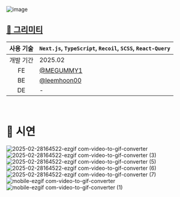 ![image](https://github.com/user-attachments/assets/764918ad-de41-45ac-b7fb-490833496d1c)

## [🔗 그리미티](https://www.grimity.com/)

| 사용 기술 | `Next.js`, `TypeScript`, `Recoil`, `SCSS`, `React-Query` |
| :-------: | -------------------------------------------------------- |
| 개발 기간 | 2025.02                                                  |
|    FE     | [@MEGUMMY1](https://github.com/MEGUMMY1)                 |
|    BE     | [@leemhoon00](https://github.com/leemhoon00)             |
|    DE     | -                                                        |

<br/>

# 🎨 시연

![2025-02-28164522-ezgif com-video-to-gif-converter](https://github.com/user-attachments/assets/5e24b98d-c152-45b8-860a-8f87fd8abb6b)
![2025-02-28164522-ezgif com-video-to-gif-converter (3)](https://github.com/user-attachments/assets/83936fc8-bedb-4063-bc02-f47ed5a39f88)
![2025-02-28164522-ezgif com-video-to-gif-converter (5)](https://github.com/user-attachments/assets/7e609ebd-a526-436d-8873-0d9d3d38a4d3)
![2025-02-28164522-ezgif com-video-to-gif-converter (6)](https://github.com/user-attachments/assets/9f418be6-7a92-4bea-9b25-87af81b34f14)
![2025-02-28164522-ezgif com-video-to-gif-converter (7)](https://github.com/user-attachments/assets/13d758b1-4aea-46ca-ad0c-3f780bafcc08)
![mobile-ezgif com-video-to-gif-converter](https://github.com/user-attachments/assets/7468fe0e-807a-4bf7-a6e5-7e1f91f05b0b)![mobile-ezgif com-video-to-gif-converter (1)](https://github.com/user-attachments/assets/c28c9ad4-fc7f-45b5-bbbd-67d86747c7ae)
